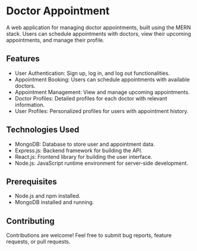 # Doctor Appointment

A web application for managing doctor appointments, built using the MERN stack. Users can schedule appointments with doctors, view their upcoming appointments, and manage their profile.

## Features

- User Authentication: Sign up, log in, and log out functionalities.
- Appointment Booking: Users can schedule appointments with available doctors.
- Appointment Management: View and manage upcoming appointments.
- Doctor Profiles: Detailed profiles for each doctor with relevant information.
- User Profiles: Personalized profiles for users with appointment history.

## Technologies Used

- MongoDB: Database to store user and appointment data.
- Express.js: Backend framework for building the API.
- React.js: Frontend library for building the user interface.
- Node.js: JavaScript runtime environment for server-side development.

## Prerequisites

- Node.js and npm installed.
- MongoDB installed and running.

## Contributing
Contributions are welcome! Feel free to submit bug reports, feature requests, or pull requests.
